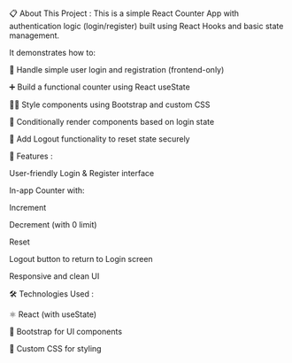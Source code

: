📋 About This Project : This is a simple React Counter App with authentication logic (login/register) built using React Hooks and basic state management.

It demonstrates how to:

🔐 Handle simple user login and registration (frontend-only)

➕ Build a functional counter using React useState

👩‍🎨 Style components using Bootstrap and custom CSS

🔄 Conditionally render components based on login state

🧭 Add Logout functionality to reset state securely

📌 Features :

User-friendly Login & Register interface

In-app Counter with:

Increment

Decrement (with 0 limit)

Reset

Logout button to return to Login screen

Responsive and clean UI

🛠 Technologies Used :

⚛️ React (with useState)

🧩 Bootstrap for UI components

🎨 Custom CSS for styling
